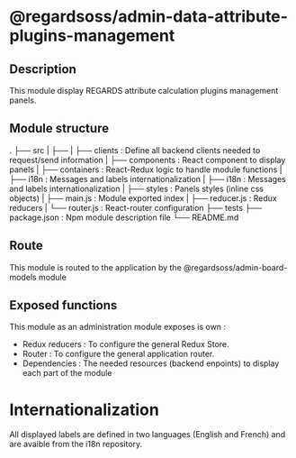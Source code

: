 # @regardsoss/admin-data-attribute-plugins-management

## Description

This module display REGARDS attribute calculation plugins management panels.

## Module structure

 .
 ├── src
 |   ├──
 |   ├── clients         : Define all backend clients needed to request/send information
 |   ├── components      : React component to display panels
 |   ├── containers      : React-Redux logic to handle module functions
 |   ├── i18n            : Messages and labels internationalization
 |   ├── i18n            : Messages and labels internationalization
 |   ├── styles          : Panels styles (inline css objects)
 |   ├── main.js         : Module exported index
 |   ├── reducer.js      : Redux reducers
 |   └── router.js       : React-router configuration
 ├── tests
 ├── package.json    : Npm module description file
 └── README.md

## Route

This module is routed to the application by the @regardsoss/admin-board-models module

## Exposed functions

This module as an administration module exposes is own :

  - Redux reducers : To configure the general Redux Store.
  - Router : To configure the general application router.
  - Dependencies : The needed resources (backend enpoints) to display each part of the module


# Internationalization

  All displayed labels are defined in two languages (English and French) and are avaible from the i18n repository.
  
  
